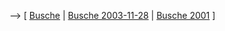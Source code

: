 \--\> \[ [ Busche](SwpatbuscheDe "wikilink") \| [ Busche
2003-11-28](Busche031128De "wikilink") \| [ Busche
2001](MdpBusche01De "wikilink") \]

